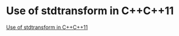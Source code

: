 # Use of stdtransform in C++C++11
[Use of stdtransform in C++C++11](https://aiwithcloud.com/2022/09/16/use_of_stdtransform_in_cc11/)